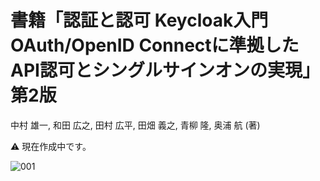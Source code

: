 # 書籍「認証と認可 Keycloak入門 OAuth/OpenID Connectに準拠したAPI認可とシングルサインオンの実現」第2版

中村 雄一, 和田 広之, 田村 広平, 田畑 義之, 青柳 隆, 奥浦 航 (著)

:warning: 現在作成中です。

![001](https://github.com/user-attachments/assets/f1f4cb37-1a53-48d8-9e75-6568f98de124)
